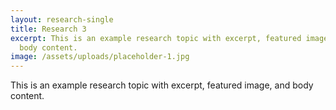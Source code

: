 ```yaml
---
layout: research-single
title: Research 3
excerpt: This is an example research topic with excerpt, featured image, and
  body content.
image: /assets/uploads/placeholder-1.jpg
---
```


This is an example research topic with excerpt, featured image, and body content.
